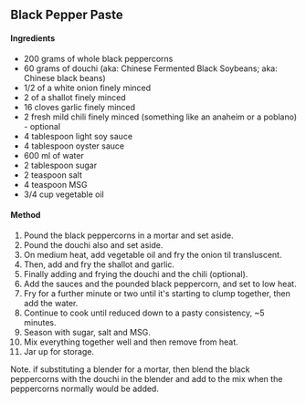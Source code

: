## Black Pepper Paste

#### Ingredients

* 200 grams of whole black peppercorns
* 60 grams of douchi (aka: Chinese Fermented Black Soybeans; aka: Chinese black beans)
* 1/2 of a white onion finely minced
* 2 of a shallot finely minced
* 16 cloves garlic finely minced
* 2 fresh mild chili finely minced (something like an anaheim or a poblano) - optional
* 4 tablespoon light soy sauce
* 4 tablespoon oyster sauce
* 600 ml of water
* 2 tablespoon sugar
* 2 teaspoon salt
* 4 teaspoon MSG
* 3/4 cup vegetable oil


#### Method

1. Pound the black peppercorns in a mortar and set aside.
1. Pound the douchi also and set aside.
1. On medium heat, add vegetable oil and fry the onion til transluscent.
1. Then, add and fry the shallot and garlic.
1. Finally adding and frying the douchi and the chili (optional).
1. Add the sauces and the pounded black peppercorn, and set to low heat.
1. Fry for a further minute or two until it's starting to clump together, then add the water.
1. Continue to cook until reduced down to a pasty consistency, ~5 minutes.
1. Season with sugar, salt and MSG.
1. Mix everything together well and then remove from heat.
1. Jar up for storage.

Note. if substituting a blender for a mortar, then blend the black peppercorns with the douchi in the blender and add to the mix when the peppercorns normally would be added.
